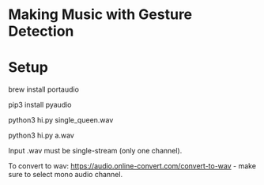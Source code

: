 # Making Music with Gesture Detection

# Setup
brew install portaudio

pip3 install pyaudio

python3 hi.py single_queen.wav

python3 hi.py a.wav

Input .wav must be single-stream (only one channel).

To convert to wav: https://audio.online-convert.com/convert-to-wav - make sure to select mono audio channel.
